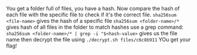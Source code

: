 You get a folder full of files, you have a hash. Now compare the hash of each file with the specific file to check if it's the correct file.
`sha256sum <file-name>` gives the hash of a specific file
`sha256sum <folder-name>/*` gives hash of all files in the folder
to match hashes use a grep command:
`sha256sum <folder-name>/* | grep -i "$<hash-value>`
gives us the file name
then decrypt the file using `./decrypt.sh files/c6c8b911`
YOu get your flag!